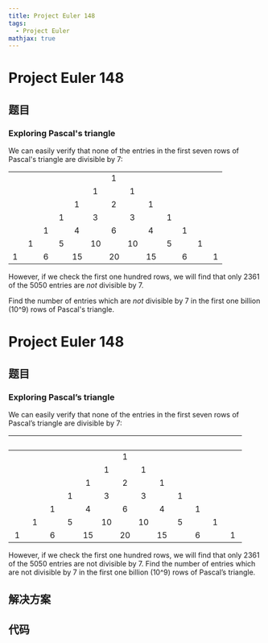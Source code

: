 ```yaml
---
title: Project Euler 148
tags:
  - Project Euler
mathjax: true
---
```

<escape><!-- more --></escape>
    
# Project Euler 148
## 题目
### Exploring Pascal's triangle

We can easily verify that none of the entries in the first seven rows of Pascal's triangle are divisible by 7:
<table cellpadding="0" cellspacing="0" border="0" align="center"><tr><td> </td>
<td> </td>
<td> </td>
<td> </td>
<td> </td>
<td> </td>
<td> 1</td>
</tr><tr><td> </td>
<td> </td>
<td> </td>
<td> </td>
<td> </td>
<td> 1</td>
<td> </td>
<td> 1</td>
</tr><tr><td> </td>
<td> </td>
<td> </td>
<td> </td>
<td> 1</td>
<td> </td>
<td> 2</td>
<td> </td>
<td> 1</td>
</tr><tr><td> </td>
<td> </td>
<td> </td>
<td> 1</td>
<td> </td>
<td> 3</td>
<td> </td>
<td> 3</td>
<td> </td>
<td> 1</td>
</tr><tr><td> </td>
<td> </td>
<td> 1</td>
<td> </td>
<td> 4</td>
<td> </td>
<td> 6</td>
<td> </td>
<td> 4</td>
<td> </td>
<td> 1</td>
</tr><tr><td> </td>
<td> 1</td>
<td> </td>
<td> 5</td>
<td> </td>
<td>10</td>
<td> </td>
<td>10</td>
<td> </td>
<td> 5</td>
<td> </td>
<td> 1</td>
</tr><tr><td>1</td>
<td> </td>
<td> 6</td>
<td> </td>
<td>15</td>
<td> </td>
<td>20</td>
<td> </td>
<td>15</td>
<td> </td>
<td> 6</td>
<td> </td>
<td> 1</td>
</tr></table>However, if we check the first one hundred rows, we will find that only 2361 of the 5050 entries are <i>not</i> divisible by 7.

Find the number of entries which are <i>not</i> divisible by 7 in the first one billion (10^9) rows of Pascal's triangle.


# Project Euler 148
## 题目
### Exploring Pascal’s triangle
We can easily verify that none of the entries in the first seven rows of Pascal’s triangle are divisible by 7:
<table>
<thead>
<tr>
<th align="center">&nbsp;</th>
<th align="center">&nbsp;</th>
<th align="center">&nbsp;</th>
<th align="center">&nbsp;</th>
<th align="center">&nbsp;</th>
<th align="center">&nbsp;</th>
<th align="center">&nbsp;</th>
<th align="center">&nbsp;</th>
<th align="center">&nbsp;</th>
<th align="center">&nbsp;</th>
<th align="center">&nbsp;</th>
<th align="center">&nbsp;</th>
<th align="center">&nbsp;</th>
</tr>
</thead>
<tbody><tr>
<td align="center">&nbsp;</td>
<td align="center">&nbsp;</td>
<td align="center">&nbsp;</td>
<td align="center">&nbsp;</td>
<td align="center">&nbsp;</td>
<td align="center">&nbsp;</td>
<td align="center">1</td>
<td align="center">&nbsp;</td>
<td align="center">&nbsp;</td>
<td align="center">&nbsp;</td>
<td align="center">&nbsp;</td>
<td align="center">&nbsp;</td>
<td align="center">&nbsp;</td>
</tr>
<tr>
<td align="center">&nbsp;</td>
<td align="center">&nbsp;</td>
<td align="center">&nbsp;</td>
<td align="center">&nbsp;</td>
<td align="center">&nbsp;</td>
<td align="center">1</td>
<td align="center">&nbsp;</td>
<td align="center">1</td>
<td align="center">&nbsp;</td>
<td align="center">&nbsp;</td>
<td align="center">&nbsp;</td>
<td align="center">&nbsp;</td>
<td align="center">&nbsp;</td>
</tr>
<tr>
<td align="center">&nbsp;</td>
<td align="center">&nbsp;</td>
<td align="center">&nbsp;</td>
<td align="center">&nbsp;</td>
<td align="center">1</td>
<td align="center">&nbsp;</td>
<td align="center">2</td>
<td align="center">&nbsp;</td>
<td align="center">1</td>
<td align="center">&nbsp;</td>
<td align="center">&nbsp;</td>
<td align="center">&nbsp;</td>
<td align="center">&nbsp;</td>
</tr>
<tr>
<td align="center">&nbsp;</td>
<td align="center">&nbsp;</td>
<td align="center">&nbsp;</td>
<td align="center">1</td>
<td align="center">&nbsp;</td>
<td align="center">3</td>
<td align="center">&nbsp;</td>
<td align="center">3</td>
<td align="center">&nbsp;</td>
<td align="center">1</td>
<td align="center">&nbsp;</td>
<td align="center">&nbsp;</td>
<td align="center">&nbsp;</td>
</tr>
<tr>
<td align="center">&nbsp;</td>
<td align="center">&nbsp;</td>
<td align="center">1</td>
<td align="center">&nbsp;</td>
<td align="center">4</td>
<td align="center">&nbsp;</td>
<td align="center">6</td>
<td align="center">&nbsp;</td>
<td align="center">4</td>
<td align="center">&nbsp;</td>
<td align="center">1</td>
<td align="center">&nbsp;</td>
<td align="center">&nbsp;</td>
</tr>
<tr>
<td align="center">&nbsp;</td>
<td align="center">&nbsp;1&nbsp;</td>
<td align="center">&nbsp;</td>
<td align="center">&nbsp;5&nbsp;</td>
<td align="center">&nbsp;</td>
<td align="center">10</td>
<td align="center">&nbsp;</td>
<td align="center">10</td>
<td align="center">&nbsp;</td>
<td align="center">&nbsp;5&nbsp;</td>
<td align="center">&nbsp;</td>
<td align="center">&nbsp;1&nbsp;</td>
<td align="center">&nbsp;</td>
</tr>
<tr>
<td align="center">&nbsp;1&nbsp;</td>
<td align="center">&nbsp;</td>
<td align="center">&nbsp;6&nbsp;</td>
<td align="center">&nbsp;</td>
<td align="center">15</td>
<td align="center">&nbsp;</td>
<td align="center">20</td>
<td align="center">&nbsp;</td>
<td align="center">15</td>
<td align="center">&nbsp;</td>
<td align="center">&nbsp;6&nbsp;</td>
<td align="center">&nbsp;</td>
<td align="center">&nbsp;1&nbsp;</td>
</tr>
</tbody></table>
However, if we check the first one hundred rows, we will find that only 2361 of the 5050 entries are not divisible by 7.
Find the number of entries which are not divisible by 7 in the first one billion (10^9) rows of Pascal’s triangle.


## 解决方案


## 代码



